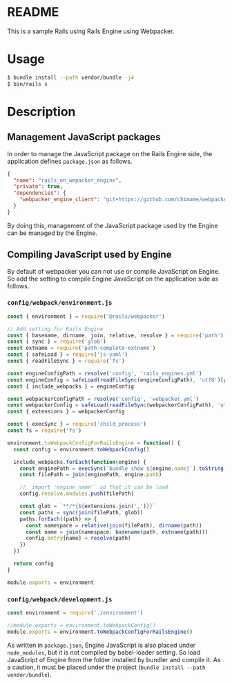 # README
This is a sample Rails using Rails Engine using Webpacker.

# Usage

```bash
$ bundle install --path vendor/bundle -j4
$ bin/rails s
```

# Description

## Management JavaScript packages

In order to manage the JavaScript package on the Rails Engine side, the application defines `package.json` as follows.

```json
{
  "name": "rails_on_wepacker_engine",
  "private": true,
  "dependencies": {
    "webpacker_engine_client": "git+https://github.com/chimame/webpacker_engine#master"
  }
}
```

By doing this, management of the JavaScript package used by the Engine can be managed by the Engine.

## Compiling JavaScript used by Engine

By default of webpacker you can not use or compile JavaScript on Engine. So add the setting to compile Engine JavaScript on the application side as follows.

### `config/webpack/environment.js`

```javascript
const { environment } = require('@rails/webpacker')

// Add setting for Rails Engine
const { basename, dirname, join, relative, resolve } = require('path')
const { sync } = require('glob')
const extname = require('path-complete-extname')
const { safeLoad } = require('js-yaml')
const { readFileSync } = require('fs')

const engineConfigPath = resolve('config', 'rails_engines.yml')
const engineConfig = safeLoad(readFileSync(engineConfigPath), 'utf8')[process.env.NODE_ENV]
const { include_webpacks } = engineConfig

const webpackerConfigPath = resolve('config', 'webpacker.yml')
const webpackerConfig = safeLoad(readFileSync(webpackerConfigPath), 'utf8')[process.env.NODE_ENV]
const { extensions } = webpackerConfig

const { execSync } = require('child_process')
const fs = require('fs')

environment.toWebpackConfigForRailsEngine = function() {
  const config = environment.toWebpackConfig()

  include_webpacks.forEach(function(engine) {
    const enginePath = execSync(`bundle show ${engine.name}`).toString().split(/\r?\n/g)[0]
    const filePath = join(enginePath, engine.path)

    // `import 'engine_name'` so that it can be load
    config.resolve.modules.push(filePath)

    const glob = `**/*{${extensions.join(',')}}`
    const paths = sync(join(filePath, glob))
    paths.forEach((path) => {
      const namespace = relative(join(filePath), dirname(path))
      const name = join(namespace, basename(path, extname(path)))
      config.entry[name] = resolve(path)
    })
  })

  return config
}

module.exports = environment
```

### `config/webpack/development.js`

```javascript
const environment = require('./environment')

//module.exports = environment.toWebpackConfig()
module.exports = environment.toWebpackConfigForRailsEngine()
```

As written in `package.json`, Engine JavaScript is also placed under `node_modules`, but it is not compiled by babel-loader setting.
So load JavaScript of Engine from the folder installed by bundler and compile it.
As a caution, it must be placed under the project (`bundle install --path vendor/bundle`).
